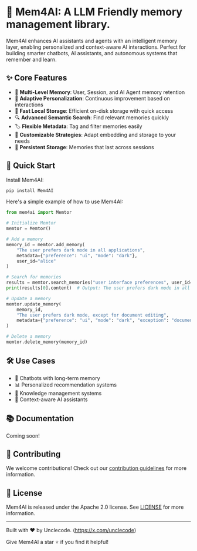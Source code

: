 <!-- <p align="center">
  <img src="docs/images/Mem4AI-logo.png" width="400px" alt="Mem4AI - Intelligent Memory Layer for AI and LLM Applications">
  <p align="center">
    <a href="https://Mem4AI.readthedocs.io">Documentation</a>
    ·
    <a href="https://github.com/unclecode/Mem4AI/issues">Report Bug</a>
    ·
    <a href="https://github.com/unclecode/Mem4AI/issues">Request Feature</a>
  </p>
</p>

<p align="center">
  <a href="https://pypi.org/project/Mem4AI/">
    <img src="https://badge.fury.io/py/Mem4AI.svg" alt="PyPI version">
  </a>
  <a href="https://pepy.tech/project/Mem4AI">
    <img src="https://pepy.tech/badge/Mem4AI/month" alt="Downloads">
  </a>
  <a href="https://github.com/unclecode/Mem4AI/blob/main/LICENSE">
    <img src="https://img.shields.io/github/license/unclecode/Mem4AI.svg" alt="License">
  </a>
  <a href="https://github.com/unclecode/Mem4AI/stargazers">
    <img src="https://img.shields.io/github/stars/unclecode/Mem4AI.svg" alt="Stars">
  </a>
</p> -->

# 🧠 Mem4AI: A LLM Friendly memory management library.

Mem4AI enhances AI assistants and agents with an intelligent memory layer, enabling personalized and context-aware AI interactions. Perfect for building smarter chatbots, AI assistants, and autonomous systems that remember and learn.

## ✨ Core Features

- 🔀 **Multi-Level Memory**: User, Session, and AI Agent memory retention
- 🎯 **Adaptive Personalization**: Continuous improvement based on interactions
- 🚀 **Fast Local Storage**: Efficient on-disk storage with quick access
- 🔍 **Advanced Semantic Search**: Find relevant memories quickly
- 🏷️ **Flexible Metadata**: Tag and filter memories easily
- 🔧 **Customizable Strategies**: Adapt embedding and storage to your needs
- 💾 **Persistent Storage**: Memories that last across sessions

## 🚀 Quick Start

Install Mem4AI:

```bash
pip install Mem4AI
```

Here's a simple example of how to use Mem4AI:

```python
from mem4ai import Memtor

# Initialize Memtor
memtor = Memtor()

# Add a memory
memory_id = memtor.add_memory(
    "The user prefers dark mode in all applications",
    metadata={"preference": "ui", "mode": "dark"},
    user_id="alice"
)

# Search for memories
results = memtor.search_memories("user interface preferences", user_id="alice")
print(results[0].content)  # Output: The user prefers dark mode in all applications

# Update a memory
memtor.update_memory(
    memory_id,
    "The user prefers dark mode, except for document editing",
    metadata={"preference": "ui", "mode": "dark", "exception": "document_editing"}
)

# Delete a memory
memtor.delete_memory(memory_id)
```

## 🛠️ Use Cases

- 🤖 Chatbots with long-term memory
- 📊 Personalized recommendation systems
- 🧠 Knowledge management systems
- 🎯 Context-aware AI assistants

## 📚 Documentation

Coming soon!

## 🤝 Contributing

We welcome contributions! Check out our [contribution guidelines](CONTRIBUTING.md) for more information.

## 📄 License

Mem4AI is released under the Apache 2.0 license. See [LICENSE](LICENSE) for more information.

---

Built with ❤️ by Unclecode. (https://x.com/unclecode)

Give Mem4AI a star ⭐ if you find it helpful!